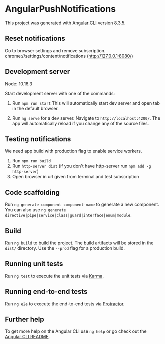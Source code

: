 # AngularPushNotifications

This project was generated with [Angular CLI](https://github.com/angular/angular-cli) version 8.3.5.

## Reset notifications
Go to browser settings and remove subscription.
chrome://settings/content/notifications  (http://127.0.0.1:8080/)

## Development server
Node: 10.16.3

Start development server with one of the commands:
1. Run `npm run start` This will automatically start dev server and open tab in the default browser.

2. Run `ng serve` for a dev server. Navigate to `http://localhost:4200/`. The app will automatically reload if you change any of the source files.

## Testing notifications
We need app build with production flag to enable service workers.
1. Run  `npm run build`
2. Run  `http-server dist` (if you don't have http-server run `npm add -g http-server`)
3. Open browser in url given from terminal and test subscription


## Code scaffolding

Run `ng generate component component-name` to generate a new component. You can also use `ng generate directive|pipe|service|class|guard|interface|enum|module`.

## Build

Run `ng build` to build the project. The build artifacts will be stored in the `dist/` directory. Use the `--prod` flag for a production build.

## Running unit tests

Run `ng test` to execute the unit tests via [Karma](https://karma-runner.github.io).

## Running end-to-end tests

Run `ng e2e` to execute the end-to-end tests via [Protractor](http://www.protractortest.org/).

## Further help

To get more help on the Angular CLI use `ng help` or go check out the [Angular CLI README](https://github.com/angular/angular-cli/blob/master/README.md).
